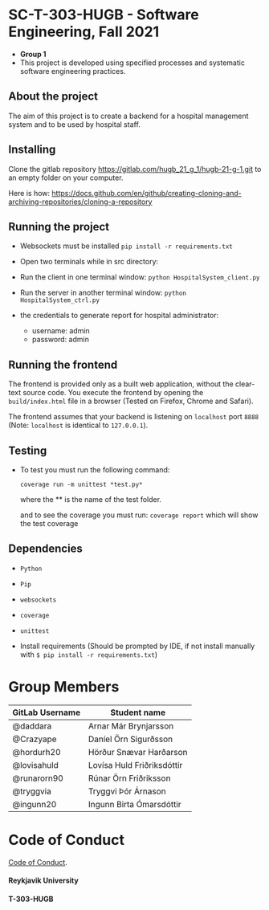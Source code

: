 # SC-T-303-HUGB - Software Engineering, Fall 2021

* **Group 1**
* This project is developed using specified processes and systematic software engineering practices.

## About the project
The aim of this project is to create a backend for a hospital management system and to be used by hospital staff. 

## Installing
Clone the gitlab repository https://gitlab.com/hugb_21_g_1/hugb-21-g-1.git to an empty folder on your computer. 

Here is how: https://docs.github.com/en/github/creating-cloning-and-archiving-repositories/cloning-a-repository


## Running the project

* Websockets must be installed `pip install -r requirements.txt`

* Open two terminals while in src directory:

* Run the client in one terminal window: 
`python HospitalSystem_client.py`

* Run the server in another terminal window: 
`python HospitalSystem_ctrl.py`

* the credentials to generate report for hospital administrator:
   * username: admin
   * password: admin

## Running the frontend

The frontend is provided only as a built web application, without the clear-text source code. You execute the frontend by opening the `build/index.html` file in a browser (Tested on Firefox, Chrome and Safari).

The frontend assumes that your backend is listening on `localhost` port `8888` (Note: `localhost` is identical to `127.0.0.1`).

## Testing

* To test you must run the following command:
    
    `coverage run -m unittest *test.py*`

    where the ** is the name of the test folder.

    and to see the coverage you must run: `coverage report`
    which will show the test coverage

## Dependencies

* `Python`
* `Pip`
* `websockets`
* `coverage`
* `unittest`

* Install requirements (Should be prompted by IDE, if not install manually with `$ pip install -r requirements.txt`)



# Group Members
| GitLab Username          | Student name                  |
| ------------------------ | ----------------------------- |
| @daddara                 | Arnar Már Brynjarsson         |
| @Crazyape                | Daníel Örn Sigurðsson         |
| @hordurh20               | Hörður Snævar Harðarson       |
| @lovisahuld              | Lovísa Huld Friðriksdóttir    |
| @runarorn90              | Rúnar Örn Friðriksson         |
| @tryggvia                | Tryggvi Þór Árnason           |
| @ingunn20                | Ingunn Birta Ómarsdóttir      |

# Code of Conduct

[Code of Conduct](https://gitlab.com/hugb_21_g_1/hugb-21-g-1/-/blob/master/code-of-conduct.md).


#### Reykjavik University
#### T-303-HUGB

